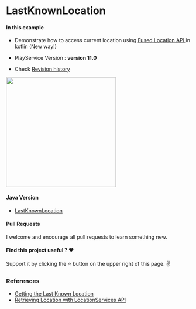 # LastKnownLocation

#### In this example
* Demonstrate how to access current location using [Fused Location API ](https://developer.android.com/training/location/retrieve-current.html) in kotlin (New way!)

* PlayService Version : **version 11.0**

* Check [Revision history](https://developers.google.com/android/guides/releases#june_2017_-_version_110)

<img src="https://github.com/pranaypatel512/KotlinLastKnownLocation/blob/master/images/kotlin_last_know_location_play_service_new.gif" width="300" >


#### Java Version
* [LastKnownLocation](https://github.com/pranaypatel512/LastKnownLocation)

#### Pull Requests

I welcome and encourage all pull requests to learn something new.

#### Find this project useful ? ❤️

Support it by clicking the ⭐️ button on the upper right of this page. ✌️

### References
* [Getting the Last Known Location](https://developer.android.com/training/location/retrieve-current.html)
* [Retrieving Location with LocationServices API](https://guides.codepath.com/android/Retrieving-Location-with-LocationServices-API)
